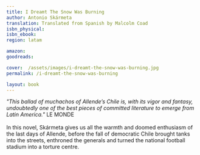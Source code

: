 ```yaml
---
title: I Dreamt The Snow Was Burning
author: Antonio Skármeta
translation: Translated from Spanish by Malcolm Coad
isbn_physical: 
isbn_ebook: 
region: latam

amazon: 
goodreads: 

cover:  /assets/images/i-dreamt-the-snow-was-burning.jpg
permalink: /i-dreamt-the-snow-was-burning

layout: book
---
```

*"This ballad of muchachos of Allende’s Chile is, with its vigor and fantasy, undoubtedly one of the best pieces of committed literature to emerge from Latin America."* LE MONDE
<br><br>
In this novel, Skármeta gives us all the warmth and doomed enthusiasm of the last days of Allende, before the fall of democratic Chile brought tanks into the streets, enthroned the generals and turned the national football stadium into a torture centre.
